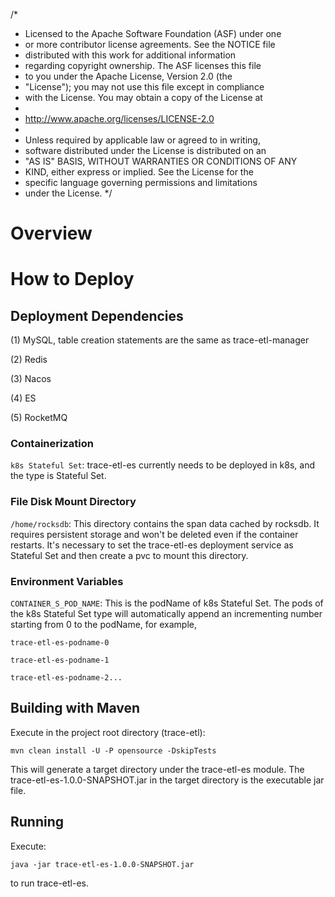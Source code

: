 /*
 * Licensed to the Apache Software Foundation (ASF) under one
 * or more contributor license agreements.  See the NOTICE file
 * distributed with this work for additional information
 * regarding copyright ownership.  The ASF licenses this file
 * to you under the Apache License, Version 2.0 (the
 * "License"); you may not use this file except in compliance
 * with the License.  You may obtain a copy of the License at
 *
 *   http://www.apache.org/licenses/LICENSE-2.0
 *
 * Unless required by applicable law or agreed to in writing,
 * software distributed under the License is distributed on an
 * "AS IS" BASIS, WITHOUT WARRANTIES OR CONDITIONS OF ANY
 * KIND, either express or implied.  See the License for the
 * specific language governing permissions and limitations
 * under the License.
 */

# Overview
# How to Deploy
## Deployment Dependencies
(1) MySQL, table creation statements are the same as trace-etl-manager

(2) Redis

(3) Nacos

(4) ES

(5) RocketMQ

### Containerization
`k8s Stateful Set`: trace-etl-es currently needs to be deployed in k8s, and the type is Stateful Set.

### File Disk Mount Directory
`/home/rocksdb`: This directory contains the span data cached by rocksdb. It requires persistent storage and won't be deleted even if the container restarts. It's necessary to set the trace-etl-es deployment service as Stateful Set and then create a pvc to mount this directory.

### Environment Variables
`CONTAINER_S_POD_NAME`: This is the podName of k8s Stateful Set. The pods of the k8s Stateful Set type will automatically append an incrementing number starting from 0 to the podName, for example,

`trace-etl-es-podname-0`

`trace-etl-es-podname-1`

`trace-etl-es-podname-2...`

## Building with Maven
Execute in the project root directory (trace-etl):

`mvn clean install -U -P opensource -DskipTests`

This will generate a target directory under the trace-etl-es module. The trace-etl-es-1.0.0-SNAPSHOT.jar in the target directory is the executable jar file.

## Running
Execute:

`java -jar trace-etl-es-1.0.0-SNAPSHOT.jar`

to run trace-etl-es.